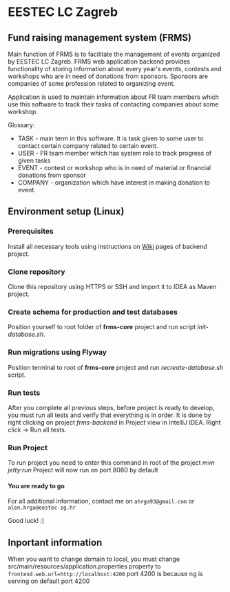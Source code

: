 # EESTEC LC Zagreb
## Fund raising management system (FRMS)

Main function of FRMS is to facilitate the management of events organized by EESTEC LC Zagreb. FRMS web application backend provides functionality of storing information about every year's events, contests and workshops who are in need of donations from sponsors. Sponsors are companies of some profession related to organizing event.

Application is used to maintain information about FR team members which use this software to track their tasks of contacting companies about some workshop.

Glossary:

* TASK - main term in this software. It is task given to some user to contact certain company related to certain event.
* USER - FR team member which has system role to track progress of given tasks
* EVENT - contest or workshop who is in need of material or financial donations from sponsor
* COMPANY - organization which have interest in making donation to event.

## Environment setup (Linux)

### Prerequisites
Install all necessary tools using instructions on [Wiki](https://github.com/KaidanAlenko/frms-backend/wiki/Upute-za-instalaciju-potrebnih-alata) pages of backend project.

### Clone repository
Clone this repository using HTTPS or SSH and import it to IDEA as Maven project.

### Create schema for production and test databases
Position yourself to root folder of **frms-core** project and run script *init-database.sh*.

### Run migrations using Flyway

Position terminal to root of **frms-core** project and run *recreate-database.sh* script.

### Run tests
After you complete all previous steps, before project is ready to develop, you must run all tests and verify that everything is in order. It is done by right clicking on project *frms-backend* in Project view in IntelliJ IDEA. Right click -> Run all tests.

### Run Project
To run project you need to enter this command in root of the project *mvn jetty:run*
Project will now run on port 8080 by default

#### You are ready to go
For all additional information, contact me on `ahrga93@gmail.com` or `alen.hrga@eestec-zg.hr`

Good luck! :)


## Inportant information

When you want to change domain to local, you must change  src/main/resources/application.properties property to `frontend.web.url=http://localhost:4200` port 4200 is because ng is serving on default port 4200
